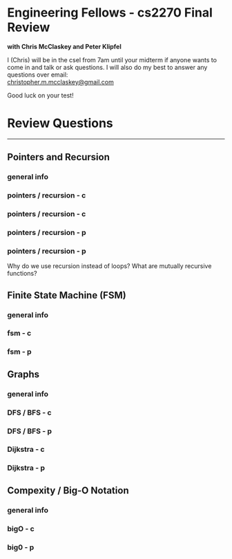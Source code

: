 Engineering Fellows - cs2270 Final Review
=========================================
**with Chris McClaskey and Peter Klipfel** 

I (Chris) will be in the csel from 7am until your midterm if anyone wants to come in and 
talk or ask questions. I will also do my best to answer any questions over email:  
christopher.m.mcclaskey@gmail.com

Good luck on your test!


# Review Questions
-------------------------------------

Pointers and Recursion 
-------------------------------------
### general info
### pointers / recursion - c

### pointers / recursion - c

### pointers / recursion - p

### pointers / recursion - p
Why do we use recursion instead of loops?
What are mutually recursive functions?


Finite State Machine (FSM) 
-------------------------------------
### general info

### fsm - c

### fsm - p


Graphs
-------------------------------------
### general info

### DFS / BFS - c

### DFS / BFS - p

### Dijkstra - c

### Dijkstra - p

Compexity / Big-O Notation
-------------------------------------
### general info

### bigO - c

### big0 - p

